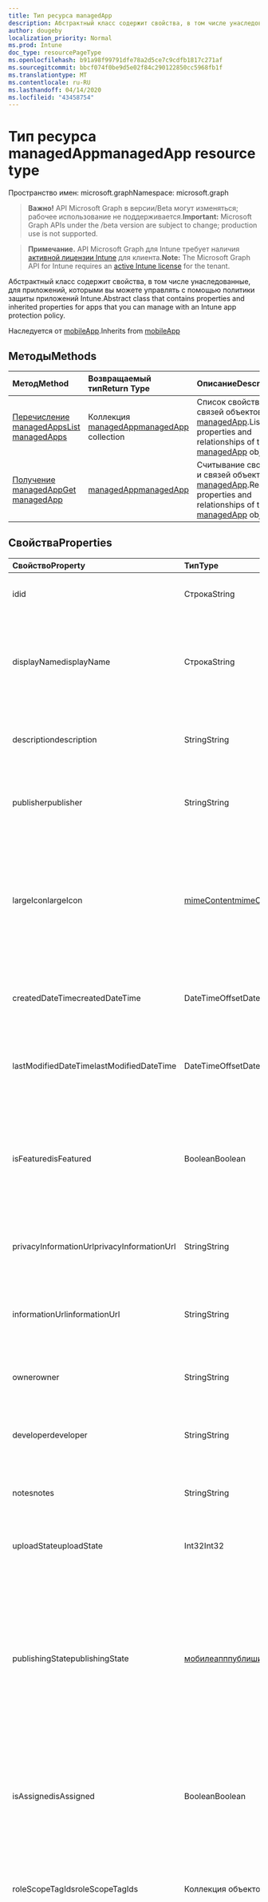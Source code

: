 ```yaml
---
title: Тип ресурса managedApp
description: Абстрактный класс содержит свойства, в том числе унаследованные, для приложений, которыми вы можете управлять с помощью политики защиты приложений Intune.
author: dougeby
localization_priority: Normal
ms.prod: Intune
doc_type: resourcePageType
ms.openlocfilehash: b91a98f99791dfe78a2d5ce7c9cdfb1817c271af
ms.sourcegitcommit: bbcf074f0be9d5e02f84c290122850cc5968fb1f
ms.translationtype: MT
ms.contentlocale: ru-RU
ms.lasthandoff: 04/14/2020
ms.locfileid: "43458754"
---
```

# <a name="managedapp-resource-type"></a><span data-ttu-id="1223f-103">Тип ресурса managedApp</span><span class="sxs-lookup"><span data-stu-id="1223f-103">managedApp resource type</span></span>

<span data-ttu-id="1223f-104">Пространство имен: microsoft.graph</span><span class="sxs-lookup"><span data-stu-id="1223f-104">Namespace: microsoft.graph</span></span>

> <span data-ttu-id="1223f-105">**Важно!** API Microsoft Graph в версии/Beta могут изменяться; рабочее использование не поддерживается.</span><span class="sxs-lookup"><span data-stu-id="1223f-105">**Important:** Microsoft Graph APIs under the /beta version are subject to change; production use is not supported.</span></span>

> <span data-ttu-id="1223f-106">**Примечание.** API Microsoft Graph для Intune требует наличия [активной лицензии Intune](https://go.microsoft.com/fwlink/?linkid=839381) для клиента.</span><span class="sxs-lookup"><span data-stu-id="1223f-106">**Note:** The Microsoft Graph API for Intune requires an [active Intune license](https://go.microsoft.com/fwlink/?linkid=839381) for the tenant.</span></span>

<span data-ttu-id="1223f-107">Абстрактный класс содержит свойства, в том числе унаследованные, для приложений, которыми вы можете управлять с помощью политики защиты приложений Intune.</span><span class="sxs-lookup"><span data-stu-id="1223f-107">Abstract class that contains properties and inherited properties for apps that you can manage with an Intune app protection policy.</span></span>


<span data-ttu-id="1223f-108">Наследуется от [mobileApp](../resources/intune-shared-mobileapp.md).</span><span class="sxs-lookup"><span data-stu-id="1223f-108">Inherits from [mobileApp](../resources/intune-shared-mobileapp.md)</span></span>

## <a name="methods"></a><span data-ttu-id="1223f-109">Методы</span><span class="sxs-lookup"><span data-stu-id="1223f-109">Methods</span></span>
|<span data-ttu-id="1223f-110">Метод</span><span class="sxs-lookup"><span data-stu-id="1223f-110">Method</span></span>|<span data-ttu-id="1223f-111">Возвращаемый тип</span><span class="sxs-lookup"><span data-stu-id="1223f-111">Return Type</span></span>|<span data-ttu-id="1223f-112">Описание</span><span class="sxs-lookup"><span data-stu-id="1223f-112">Description</span></span>|
|:---|:---|:---|
|[<span data-ttu-id="1223f-113">Перечисление managedApps</span><span class="sxs-lookup"><span data-stu-id="1223f-113">List managedApps</span></span>](../api/intune-apps-managedapp-list.md)|<span data-ttu-id="1223f-114">Коллекция [managedApp](../resources/intune-apps-managedapp.md)</span><span class="sxs-lookup"><span data-stu-id="1223f-114">[managedApp](../resources/intune-apps-managedapp.md) collection</span></span>|<span data-ttu-id="1223f-115">Список свойств и связей объектов [managedApp](../resources/intune-apps-managedapp.md).</span><span class="sxs-lookup"><span data-stu-id="1223f-115">List properties and relationships of the [managedApp](../resources/intune-apps-managedapp.md) objects.</span></span>|
|[<span data-ttu-id="1223f-116">Получение managedApp</span><span class="sxs-lookup"><span data-stu-id="1223f-116">Get managedApp</span></span>](../api/intune-apps-managedapp-get.md)|[<span data-ttu-id="1223f-117">managedApp</span><span class="sxs-lookup"><span data-stu-id="1223f-117">managedApp</span></span>](../resources/intune-apps-managedapp.md)|<span data-ttu-id="1223f-118">Считывание свойств и связей объекта [managedApp](../resources/intune-apps-managedapp.md).</span><span class="sxs-lookup"><span data-stu-id="1223f-118">Read properties and relationships of the [managedApp](../resources/intune-apps-managedapp.md) object.</span></span>|

## <a name="properties"></a><span data-ttu-id="1223f-119">Свойства</span><span class="sxs-lookup"><span data-stu-id="1223f-119">Properties</span></span>
|<span data-ttu-id="1223f-120">Свойство</span><span class="sxs-lookup"><span data-stu-id="1223f-120">Property</span></span>|<span data-ttu-id="1223f-121">Тип</span><span class="sxs-lookup"><span data-stu-id="1223f-121">Type</span></span>|<span data-ttu-id="1223f-122">Описание</span><span class="sxs-lookup"><span data-stu-id="1223f-122">Description</span></span>|
|:---|:---|:---|
|<span data-ttu-id="1223f-123">id</span><span class="sxs-lookup"><span data-stu-id="1223f-123">id</span></span>|<span data-ttu-id="1223f-124">Строка</span><span class="sxs-lookup"><span data-stu-id="1223f-124">String</span></span>|<span data-ttu-id="1223f-125">Ключ объекта.</span><span class="sxs-lookup"><span data-stu-id="1223f-125">Key of the entity.</span></span> <span data-ttu-id="1223f-126">Наследуется от [mobileApp](../resources/intune-shared-mobileapp.md).</span><span class="sxs-lookup"><span data-stu-id="1223f-126">Inherited from [mobileApp](../resources/intune-shared-mobileapp.md)</span></span>|
|<span data-ttu-id="1223f-127">displayName</span><span class="sxs-lookup"><span data-stu-id="1223f-127">displayName</span></span>|<span data-ttu-id="1223f-128">Строка</span><span class="sxs-lookup"><span data-stu-id="1223f-128">String</span></span>|<span data-ttu-id="1223f-129">Название приложения, которое предоставил или импортировал администратор.</span><span class="sxs-lookup"><span data-stu-id="1223f-129">The admin provided or imported title of the app.</span></span> <span data-ttu-id="1223f-130">Наследуется от [mobileApp](../resources/intune-shared-mobileapp.md).</span><span class="sxs-lookup"><span data-stu-id="1223f-130">Inherited from [mobileApp](../resources/intune-shared-mobileapp.md)</span></span>|
|<span data-ttu-id="1223f-131">description</span><span class="sxs-lookup"><span data-stu-id="1223f-131">description</span></span>|<span data-ttu-id="1223f-132">String</span><span class="sxs-lookup"><span data-stu-id="1223f-132">String</span></span>|<span data-ttu-id="1223f-133">Описание приложения.</span><span class="sxs-lookup"><span data-stu-id="1223f-133">The description of the app.</span></span> <span data-ttu-id="1223f-134">Наследуется от [mobileApp](../resources/intune-shared-mobileapp.md).</span><span class="sxs-lookup"><span data-stu-id="1223f-134">Inherited from [mobileApp](../resources/intune-shared-mobileapp.md)</span></span>|
|<span data-ttu-id="1223f-135">publisher</span><span class="sxs-lookup"><span data-stu-id="1223f-135">publisher</span></span>|<span data-ttu-id="1223f-136">String</span><span class="sxs-lookup"><span data-stu-id="1223f-136">String</span></span>|<span data-ttu-id="1223f-137">Издатель приложения.</span><span class="sxs-lookup"><span data-stu-id="1223f-137">The publisher of the app.</span></span> <span data-ttu-id="1223f-138">Наследуется от [mobileApp](../resources/intune-shared-mobileapp.md).</span><span class="sxs-lookup"><span data-stu-id="1223f-138">Inherited from [mobileApp](../resources/intune-shared-mobileapp.md)</span></span>|
|<span data-ttu-id="1223f-139">largeIcon</span><span class="sxs-lookup"><span data-stu-id="1223f-139">largeIcon</span></span>|[<span data-ttu-id="1223f-140">mimeContent</span><span class="sxs-lookup"><span data-stu-id="1223f-140">mimeContent</span></span>](../resources/intune-shared-mimecontent.md)|<span data-ttu-id="1223f-141">Представляет большой значок, который отображается в сведениях о приложении, используется для отправки значка.</span><span class="sxs-lookup"><span data-stu-id="1223f-141">The large icon, to be displayed in the app details and used for upload of the icon.</span></span> <span data-ttu-id="1223f-142">Наследуется от [mobileApp](../resources/intune-shared-mobileapp.md).</span><span class="sxs-lookup"><span data-stu-id="1223f-142">Inherited from [mobileApp](../resources/intune-shared-mobileapp.md)</span></span>|
|<span data-ttu-id="1223f-143">createdDateTime</span><span class="sxs-lookup"><span data-stu-id="1223f-143">createdDateTime</span></span>|<span data-ttu-id="1223f-144">DateTimeOffset</span><span class="sxs-lookup"><span data-stu-id="1223f-144">DateTimeOffset</span></span>|<span data-ttu-id="1223f-145">Дата и время создания приложения.</span><span class="sxs-lookup"><span data-stu-id="1223f-145">The date and time the app was created.</span></span> <span data-ttu-id="1223f-146">Наследуется от [mobileApp](../resources/intune-shared-mobileapp.md).</span><span class="sxs-lookup"><span data-stu-id="1223f-146">Inherited from [mobileApp](../resources/intune-shared-mobileapp.md)</span></span>|
|<span data-ttu-id="1223f-147">lastModifiedDateTime</span><span class="sxs-lookup"><span data-stu-id="1223f-147">lastModifiedDateTime</span></span>|<span data-ttu-id="1223f-148">DateTimeOffset</span><span class="sxs-lookup"><span data-stu-id="1223f-148">DateTimeOffset</span></span>|<span data-ttu-id="1223f-149">Дата и время последнего изменения приложения.</span><span class="sxs-lookup"><span data-stu-id="1223f-149">The date and time the app was last modified.</span></span> <span data-ttu-id="1223f-150">Наследуется от [mobileApp](../resources/intune-shared-mobileapp.md).</span><span class="sxs-lookup"><span data-stu-id="1223f-150">Inherited from [mobileApp](../resources/intune-shared-mobileapp.md)</span></span>|
|<span data-ttu-id="1223f-151">isFeatured</span><span class="sxs-lookup"><span data-stu-id="1223f-151">isFeatured</span></span>|<span data-ttu-id="1223f-152">Boolean</span><span class="sxs-lookup"><span data-stu-id="1223f-152">Boolean</span></span>|<span data-ttu-id="1223f-153">Значение, которое показывает, отмечено ли приложение как подобранное администратором. Наследуется от объекта [mobileApp](../resources/intune-shared-mobileapp.md).</span><span class="sxs-lookup"><span data-stu-id="1223f-153">The value indicating whether the app is marked as featured by the admin. Inherited from [mobileApp](../resources/intune-shared-mobileapp.md)</span></span>|
|<span data-ttu-id="1223f-154">privacyInformationUrl</span><span class="sxs-lookup"><span data-stu-id="1223f-154">privacyInformationUrl</span></span>|<span data-ttu-id="1223f-155">String</span><span class="sxs-lookup"><span data-stu-id="1223f-155">String</span></span>|<span data-ttu-id="1223f-156">URL-адрес заявления о конфиденциальности.</span><span class="sxs-lookup"><span data-stu-id="1223f-156">The privacy statement Url.</span></span> <span data-ttu-id="1223f-157">Наследуется от [mobileApp](../resources/intune-shared-mobileapp.md).</span><span class="sxs-lookup"><span data-stu-id="1223f-157">Inherited from [mobileApp](../resources/intune-shared-mobileapp.md)</span></span>|
|<span data-ttu-id="1223f-158">informationUrl</span><span class="sxs-lookup"><span data-stu-id="1223f-158">informationUrl</span></span>|<span data-ttu-id="1223f-159">String</span><span class="sxs-lookup"><span data-stu-id="1223f-159">String</span></span>|<span data-ttu-id="1223f-160">URL-адрес страницы с дополнительными сведениями.</span><span class="sxs-lookup"><span data-stu-id="1223f-160">The more information Url.</span></span> <span data-ttu-id="1223f-161">Наследуется от [mobileApp](../resources/intune-shared-mobileapp.md).</span><span class="sxs-lookup"><span data-stu-id="1223f-161">Inherited from [mobileApp](../resources/intune-shared-mobileapp.md)</span></span>|
|<span data-ttu-id="1223f-162">owner</span><span class="sxs-lookup"><span data-stu-id="1223f-162">owner</span></span>|<span data-ttu-id="1223f-163">String</span><span class="sxs-lookup"><span data-stu-id="1223f-163">String</span></span>|<span data-ttu-id="1223f-164">Владелец приложения.</span><span class="sxs-lookup"><span data-stu-id="1223f-164">The owner of the app.</span></span> <span data-ttu-id="1223f-165">Наследуется от [mobileApp](../resources/intune-shared-mobileapp.md).</span><span class="sxs-lookup"><span data-stu-id="1223f-165">Inherited from [mobileApp](../resources/intune-shared-mobileapp.md)</span></span>|
|<span data-ttu-id="1223f-166">developer</span><span class="sxs-lookup"><span data-stu-id="1223f-166">developer</span></span>|<span data-ttu-id="1223f-167">String</span><span class="sxs-lookup"><span data-stu-id="1223f-167">String</span></span>|<span data-ttu-id="1223f-168">Разработчик приложения.</span><span class="sxs-lookup"><span data-stu-id="1223f-168">The developer of the app.</span></span> <span data-ttu-id="1223f-169">Наследуется от [mobileApp](../resources/intune-shared-mobileapp.md).</span><span class="sxs-lookup"><span data-stu-id="1223f-169">Inherited from [mobileApp](../resources/intune-shared-mobileapp.md)</span></span>|
|<span data-ttu-id="1223f-170">notes</span><span class="sxs-lookup"><span data-stu-id="1223f-170">notes</span></span>|<span data-ttu-id="1223f-171">String</span><span class="sxs-lookup"><span data-stu-id="1223f-171">String</span></span>|<span data-ttu-id="1223f-172">Заметки для приложения.</span><span class="sxs-lookup"><span data-stu-id="1223f-172">Notes for the app.</span></span> <span data-ttu-id="1223f-173">Наследуется от [mobileApp](../resources/intune-shared-mobileapp.md)</span><span class="sxs-lookup"><span data-stu-id="1223f-173">Inherited from [mobileApp](../resources/intune-shared-mobileapp.md)</span></span>|
|<span data-ttu-id="1223f-174">uploadState</span><span class="sxs-lookup"><span data-stu-id="1223f-174">uploadState</span></span>|<span data-ttu-id="1223f-175">Int32</span><span class="sxs-lookup"><span data-stu-id="1223f-175">Int32</span></span>|<span data-ttu-id="1223f-176">Состояние отправки.</span><span class="sxs-lookup"><span data-stu-id="1223f-176">The upload state.</span></span> <span data-ttu-id="1223f-177">Наследуется от [mobileApp](../resources/intune-shared-mobileapp.md)</span><span class="sxs-lookup"><span data-stu-id="1223f-177">Inherited from [mobileApp](../resources/intune-shared-mobileapp.md)</span></span>|
|<span data-ttu-id="1223f-178">publishingState</span><span class="sxs-lookup"><span data-stu-id="1223f-178">publishingState</span></span>|[<span data-ttu-id="1223f-179">мобилеапппублишингстате</span><span class="sxs-lookup"><span data-stu-id="1223f-179">mobileAppPublishingState</span></span>](../resources/intune-apps-mobileapppublishingstate.md)|<span data-ttu-id="1223f-180">Состояние публикации для приложения.</span><span class="sxs-lookup"><span data-stu-id="1223f-180">The publishing state for the app.</span></span> <span data-ttu-id="1223f-181">Приложение невозможно назначить, если оно не опубликовано.</span><span class="sxs-lookup"><span data-stu-id="1223f-181">The app cannot be assigned unless the app is published.</span></span> <span data-ttu-id="1223f-182">Наследуется от [mobileApp](../resources/intune-shared-mobileapp.md).</span><span class="sxs-lookup"><span data-stu-id="1223f-182">Inherited from [mobileApp](../resources/intune-shared-mobileapp.md).</span></span> <span data-ttu-id="1223f-183">Возможные значения: `notPublished`, `processing`, `published`.</span><span class="sxs-lookup"><span data-stu-id="1223f-183">Possible values are: `notPublished`, `processing`, `published`.</span></span>|
|<span data-ttu-id="1223f-184">isAssigned</span><span class="sxs-lookup"><span data-stu-id="1223f-184">isAssigned</span></span>|<span data-ttu-id="1223f-185">Boolean</span><span class="sxs-lookup"><span data-stu-id="1223f-185">Boolean</span></span>|<span data-ttu-id="1223f-186">Значение, указывающее, назначено ли приложение по крайней мере одной группе.</span><span class="sxs-lookup"><span data-stu-id="1223f-186">The value indicating whether the app is assigned to at least one group.</span></span> <span data-ttu-id="1223f-187">Наследуется от [mobileApp](../resources/intune-shared-mobileapp.md).</span><span class="sxs-lookup"><span data-stu-id="1223f-187">Inherited from [mobileApp](../resources/intune-shared-mobileapp.md)</span></span>|
|<span data-ttu-id="1223f-188">roleScopeTagIds</span><span class="sxs-lookup"><span data-stu-id="1223f-188">roleScopeTagIds</span></span>|<span data-ttu-id="1223f-189">Коллекция объектов string</span><span class="sxs-lookup"><span data-stu-id="1223f-189">String collection</span></span>|<span data-ttu-id="1223f-190">Список идентификаторов тегов области для этого мобильного приложения.</span><span class="sxs-lookup"><span data-stu-id="1223f-190">List of scope tag ids for this mobile app.</span></span> <span data-ttu-id="1223f-191">Наследуется от [mobileApp](../resources/intune-shared-mobileapp.md).</span><span class="sxs-lookup"><span data-stu-id="1223f-191">Inherited from [mobileApp](../resources/intune-shared-mobileapp.md)</span></span>|
|<span data-ttu-id="1223f-192">депендентаппкаунт</span><span class="sxs-lookup"><span data-stu-id="1223f-192">dependentAppCount</span></span>|<span data-ttu-id="1223f-193">Int32</span><span class="sxs-lookup"><span data-stu-id="1223f-193">Int32</span></span>|<span data-ttu-id="1223f-194">Общее количество зависимостей для дочернего приложения.</span><span class="sxs-lookup"><span data-stu-id="1223f-194">The total number of dependencies the child app has.</span></span> <span data-ttu-id="1223f-195">Наследуется от [mobileApp](../resources/intune-shared-mobileapp.md).</span><span class="sxs-lookup"><span data-stu-id="1223f-195">Inherited from [mobileApp](../resources/intune-shared-mobileapp.md)</span></span>|
|<span data-ttu-id="1223f-196">appAvailability</span><span class="sxs-lookup"><span data-stu-id="1223f-196">appAvailability</span></span>|[<span data-ttu-id="1223f-197">манажедаппаваилабилити</span><span class="sxs-lookup"><span data-stu-id="1223f-197">managedAppAvailability</span></span>](../resources/intune-apps-managedappavailability.md)|<span data-ttu-id="1223f-198">Доступность приложения.</span><span class="sxs-lookup"><span data-stu-id="1223f-198">The Application's availability.</span></span> <span data-ttu-id="1223f-199">Возможные значения: `global`, `lineOfBusiness`.</span><span class="sxs-lookup"><span data-stu-id="1223f-199">Possible values are: `global`, `lineOfBusiness`.</span></span>|
|<span data-ttu-id="1223f-200">version</span><span class="sxs-lookup"><span data-stu-id="1223f-200">version</span></span>|<span data-ttu-id="1223f-201">String</span><span class="sxs-lookup"><span data-stu-id="1223f-201">String</span></span>|<span data-ttu-id="1223f-202">Версия приложения.</span><span class="sxs-lookup"><span data-stu-id="1223f-202">The Application's version.</span></span>|

## <a name="relationships"></a><span data-ttu-id="1223f-203">Связи</span><span class="sxs-lookup"><span data-stu-id="1223f-203">Relationships</span></span>
|<span data-ttu-id="1223f-204">Связь</span><span class="sxs-lookup"><span data-stu-id="1223f-204">Relationship</span></span>|<span data-ttu-id="1223f-205">Тип</span><span class="sxs-lookup"><span data-stu-id="1223f-205">Type</span></span>|<span data-ttu-id="1223f-206">Описание</span><span class="sxs-lookup"><span data-stu-id="1223f-206">Description</span></span>|
|:---|:---|:---|
|<span data-ttu-id="1223f-207">categories</span><span class="sxs-lookup"><span data-stu-id="1223f-207">categories</span></span>|<span data-ttu-id="1223f-208">Коллекция [mobileAppCategory](../resources/intune-apps-mobileappcategory.md)</span><span class="sxs-lookup"><span data-stu-id="1223f-208">[mobileAppCategory](../resources/intune-apps-mobileappcategory.md) collection</span></span>|<span data-ttu-id="1223f-209">Список категорий для этого приложения.</span><span class="sxs-lookup"><span data-stu-id="1223f-209">The list of categories for this app.</span></span> <span data-ttu-id="1223f-210">Наследуется от [mobileApp](../resources/intune-shared-mobileapp.md).</span><span class="sxs-lookup"><span data-stu-id="1223f-210">Inherited from [mobileApp](../resources/intune-shared-mobileapp.md)</span></span>|
|<span data-ttu-id="1223f-211">assignments</span><span class="sxs-lookup"><span data-stu-id="1223f-211">assignments</span></span>|<span data-ttu-id="1223f-212">Коллекция [mobileAppAssignment](../resources/intune-apps-mobileappassignment.md)</span><span class="sxs-lookup"><span data-stu-id="1223f-212">[mobileAppAssignment](../resources/intune-apps-mobileappassignment.md) collection</span></span>|<span data-ttu-id="1223f-213">Список назначений группы для этого мобильного приложения.</span><span class="sxs-lookup"><span data-stu-id="1223f-213">The list of group assignments for this mobile app.</span></span> <span data-ttu-id="1223f-214">Наследуется от [mobileApp](../resources/intune-shared-mobileapp.md).</span><span class="sxs-lookup"><span data-stu-id="1223f-214">Inherited from [mobileApp](../resources/intune-shared-mobileapp.md)</span></span>|
|<span data-ttu-id="1223f-215">installSummary</span><span class="sxs-lookup"><span data-stu-id="1223f-215">installSummary</span></span>|<span data-ttu-id="1223f-216">[mobileAppInstallSummary](../resources/intune-apps-mobileappinstallsummary.md);</span><span class="sxs-lookup"><span data-stu-id="1223f-216">[mobileAppInstallSummary](../resources/intune-apps-mobileappinstallsummary.md)</span></span>|<span data-ttu-id="1223f-217">Общие сведения по установке мобильного приложения.</span><span class="sxs-lookup"><span data-stu-id="1223f-217">Mobile App Install Summary.</span></span> <span data-ttu-id="1223f-218">Наследуется от [mobileApp](../resources/intune-shared-mobileapp.md).</span><span class="sxs-lookup"><span data-stu-id="1223f-218">Inherited from [mobileApp](../resources/intune-shared-mobileapp.md)</span></span>|
|<span data-ttu-id="1223f-219">deviceStatuses</span><span class="sxs-lookup"><span data-stu-id="1223f-219">deviceStatuses</span></span>|<span data-ttu-id="1223f-220">Коллекция [mobileAppInstallStatus](../resources/intune-apps-mobileappinstallstatus.md)</span><span class="sxs-lookup"><span data-stu-id="1223f-220">[mobileAppInstallStatus](../resources/intune-apps-mobileappinstallstatus.md) collection</span></span>|<span data-ttu-id="1223f-221">Список состояний установки для этого мобильного приложения.</span><span class="sxs-lookup"><span data-stu-id="1223f-221">The list of installation states for this mobile app.</span></span> <span data-ttu-id="1223f-222">Наследуется от [mobileApp](../resources/intune-shared-mobileapp.md).</span><span class="sxs-lookup"><span data-stu-id="1223f-222">Inherited from [mobileApp](../resources/intune-shared-mobileapp.md)</span></span>|
|<span data-ttu-id="1223f-223">userStatuses</span><span class="sxs-lookup"><span data-stu-id="1223f-223">userStatuses</span></span>|<span data-ttu-id="1223f-224">Коллекция [усераппинсталлстатус](../resources/intune-apps-userappinstallstatus.md)</span><span class="sxs-lookup"><span data-stu-id="1223f-224">[userAppInstallStatus](../resources/intune-apps-userappinstallstatus.md) collection</span></span>|<span data-ttu-id="1223f-225">Список состояний установки для этого мобильного приложения.</span><span class="sxs-lookup"><span data-stu-id="1223f-225">The list of installation states for this mobile app.</span></span> <span data-ttu-id="1223f-226">Наследуется от [mobileApp](../resources/intune-shared-mobileapp.md).</span><span class="sxs-lookup"><span data-stu-id="1223f-226">Inherited from [mobileApp](../resources/intune-shared-mobileapp.md)</span></span>|
|<span data-ttu-id="1223f-227">Таблица</span><span class="sxs-lookup"><span data-stu-id="1223f-227">relationships</span></span>|<span data-ttu-id="1223f-228">Коллекция [мобилеаппрелатионшип](../resources/intune-apps-mobileapprelationship.md)</span><span class="sxs-lookup"><span data-stu-id="1223f-228">[mobileAppRelationship](../resources/intune-apps-mobileapprelationship.md) collection</span></span>|<span data-ttu-id="1223f-229">Список отношений для этого мобильного приложения.</span><span class="sxs-lookup"><span data-stu-id="1223f-229">List of relationships for this mobile app.</span></span> <span data-ttu-id="1223f-230">Наследуется от [mobileApp](../resources/intune-shared-mobileapp.md).</span><span class="sxs-lookup"><span data-stu-id="1223f-230">Inherited from [mobileApp](../resources/intune-shared-mobileapp.md)</span></span>|

## <a name="json-representation"></a><span data-ttu-id="1223f-231">Представление JSON</span><span class="sxs-lookup"><span data-stu-id="1223f-231">JSON Representation</span></span>
<span data-ttu-id="1223f-232">Ниже представлено описание ресурса в формате JSON.</span><span class="sxs-lookup"><span data-stu-id="1223f-232">Here is a JSON representation of the resource.</span></span>
<!-- {
  "blockType": "resource",
  "keyProperty": "id",
  "@odata.type": "microsoft.graph.managedApp"
}
-->
``` json
{
  "@odata.type": "#microsoft.graph.managedApp",
  "id": "String (identifier)",
  "displayName": "String",
  "description": "String",
  "publisher": "String",
  "largeIcon": {
    "@odata.type": "microsoft.graph.mimeContent",
    "type": "String",
    "value": "binary"
  },
  "createdDateTime": "String (timestamp)",
  "lastModifiedDateTime": "String (timestamp)",
  "isFeatured": true,
  "privacyInformationUrl": "String",
  "informationUrl": "String",
  "owner": "String",
  "developer": "String",
  "notes": "String",
  "uploadState": 1024,
  "publishingState": "String",
  "isAssigned": true,
  "roleScopeTagIds": [
    "String"
  ],
  "dependentAppCount": 1024,
  "appAvailability": "String",
  "version": "String"
}
```



